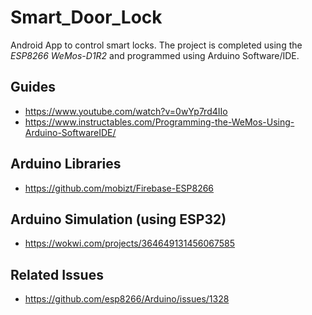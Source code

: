 # Smart_Door_Lock
Android App to control smart locks.
The project is completed using the *ESP8266 WeMos-D1R2* and programmed using Arduino Software/IDE.

## Guides
- https://www.youtube.com/watch?v=0wYp7rd4IIo
- https://www.instructables.com/Programming-the-WeMos-Using-Arduino-SoftwareIDE/

## Arduino Libraries
- https://github.com/mobizt/Firebase-ESP8266

## Arduino Simulation (using ESP32)
- https://wokwi.com/projects/364649131456067585

## Related Issues
- https://github.com/esp8266/Arduino/issues/1328
